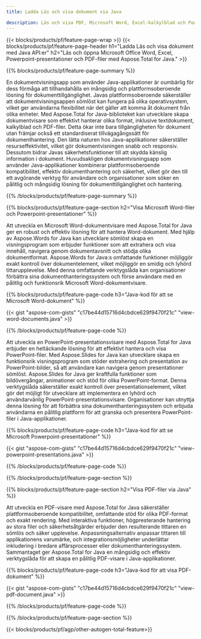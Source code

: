 ```yaml
---
title: Ladda Läs och visa dokument via Java 

description: Läs och visa PDF, Microsoft Word, Excel-kalkylblad och PowerPoint-presentationer via din Java-applikation.
---
```


{{< blocks/products/pf/feature-page-wrap >}}
{{< blocks/products/pf/feature-page-header h1="Ladda Läs och visa dokument med Java API:er" h2="Läs och öppna Microsoft Office Word, Excel, Powerpoint-presentationer och PDF-filer med Aspose.Total for Java." >}}

{{% blocks/products/pf/feature-page-summary %}}

En dokumentvisningsapp som använder Java-applikationer är oumbärlig för dess förmåga att tillhandahålla en mångsidig och plattformsoberoende lösning för dokumenttillgänglighet. Javas plattformsoberoende säkerställer att dokumentvisningsappen sömlöst kan fungera på olika operativsystem, vilket ger användarna flexibilitet när det gäller att komma åt dokument från olika enheter. Med Aspose.Total for Java-biblioteket kan utvecklare skapa dokumentvisare som effektivt hanterar olika format, inklusive textdokument, kalkylblad och PDF-filer. Detta ökar inte bara tillgängligheten för dokument utan främjar också ett standardiserat tillvägagångssätt för dokumenthantering. Den lätta naturen hos Java-applikationer säkerställer resurseffektivitet, vilket gör dokumentvisningen snabb och responsiv. Dessutom bidrar Javas säkerhetsfunktioner till att skydda känslig information i dokument. Huvudsakligen dokumentvisningsapp som använder Java-applikationer kombinerar plattformsoberoende kompatibilitet, effektiv dokumenthantering och säkerhet, vilket gör den till ett avgörande verktyg för användare och organisationer som söker en pålitlig och mångsidig lösning för dokumenttillgänglighet och hantering.

{{% /blocks/products/pf/feature-page-summary  %}}

{{% blocks/products/pf/feature-page-section  h2="Visa Microsoft Word-filer och Powerpoint-presentationer" %}}

Att utveckla en Microsoft Word-dokumentvisare med Aspose.Total for Java ger en robust och effektiv lösning för att hantera Word-dokument. Med hjälp av Aspose.Words for Java kan utvecklare sömlöst skapa en visningsprogram som erbjuder funktioner som att extrahera och visa innehåll, navigera genom dokumentavsnitt och stödja olika dokumentformat. Aspose.Words for Java:s omfattande funktioner möjliggör exakt kontroll över dokumentelement, vilket möjliggör en smidig och lyhörd tittarupplevelse. Med denna omfattande verktygslåda kan organisationer förbättra sina dokumenthanteringssystem och förse användare med en pålitlig och funktionsrik Microsoft Word-dokumentvisare.  <br />

{{% blocks/products/pf/feature-page-code h3="Java-kod för att se Microsoft Word-dokument" %}}

{{< gist "aspose-com-gists" "c17be44d15716d4cbdce629f9470f21c" "view-word-documents.java" >}}

{{% /blocks/products/pf/feature-page-code  %}}

Att utveckla en PowerPoint-presentationsvisare med Aspose.Total for Java erbjuder en heltäckande lösning för att effektivt hantera och visa PowerPoint-filer. Med Aspose.Slides for Java kan utvecklare skapa en funktionsrik visningsprogram som stöder extrahering och presentation av PowerPoint-bilder, så att användare kan navigera genom presentationer sömlöst. Aspose.Slides for Java ger kraftfulla funktioner som bildövergångar, animationer och stöd för olika PowerPoint-format. Denna verktygslåda säkerställer exakt kontroll över presentationselement, vilket gör det möjligt för utvecklare att implementera en lyhörd och användarvänlig PowerPoint-presentationsvisare. Organisationer kan utnyttja denna lösning för att förbättra sina dokumenthanteringssystem och erbjuda användarna en pålitlig plattform för att granska och presentera PowerPoint-filer i Java-applikationer.

{{% blocks/products/pf/feature-page-code h3="Java-kod för att se Microsoft Powerpoint-presentationer" %}}

{{< gist "aspose-com-gists" "c17be44d15716d4cbdce629f9470f21c" "view-powerpoint-presentations.java" >}}

{{% /blocks/products/pf/feature-page-code  %}}

{{% /blocks/products/pf/feature-page-section %}}

{{% blocks/products/pf/feature-page-section  h2="Visa PDF-filer via Java" %}}

Att utveckla en PDF-visare med Aspose.Total for Java säkerställer plattformsoberoende kompatibilitet, omfattande stöd för olika PDF-format och exakt rendering. Med interaktiva funktioner, högpresterande hantering av stora filer och säkerhetsåtgärder erbjuder den resulterande tittaren en sömlös och säker upplevelse. Anpassningsalternativ anpassar tittaren till applikationens varumärke, och integrationsmöjligheter underlättar inkludering i bredare affärsprocesser eller dokumenthanteringssystem. Sammantaget ger Aspose.Total for Java en mångsidig och effektiv verktygslåda för att skapa en pålitlig PDF-visare i Java-applikationer.

{{% blocks/products/pf/feature-page-code h3="Java-kod för att visa PDF-dokument" %}}

{{< gist "aspose-com-gists" "c17be44d15716d4cbdce629f9470f21c" "view-pdf-document.java" >}}

{{% /blocks/products/pf/feature-page-code  %}}

{{% /blocks/products/pf/feature-page-section %}}

{{< blocks/products/pf/agp/other-autogen-total-feature>}}